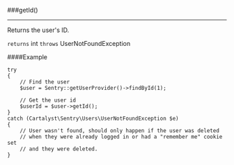 <a id="getId"></a>
###getId()

----------

Returns the user's ID.

`returns` int
`throws`  UserNotFoundException

####Example

	try
	{
		// Find the user
		$user = Sentry::getUserProvider()->findById(1);

		// Get the user id
		$userId = $user->getId();
	}
	catch (Cartalyst\Sentry\Users\UserNotFoundException $e)
	{
		// User wasn't found, should only happen if the user was deleted
		// when they were already logged in or had a "remember me" cookie set
		// and they were deleted.
	}
